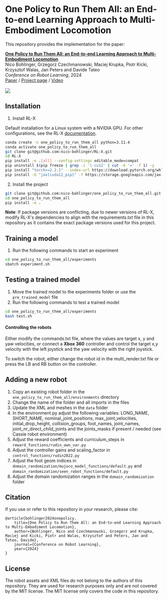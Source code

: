 # One Policy to Run Them All: an End-to-end Learning Approach to Multi-Embodiment Locomotion

This repository provides the implementation for the paper:

<td style="padding:20px;width:75%;vertical-align:middle">
      <a href="https://nico-bohlinger.github.io/one_policy_to_run_them_all_website/" target="_blank">
      <b> One Policy to Run Them All: an End-to-end Learning Approach to Multi-Embodiment Locomotion </b>
      </a>
      <br>
      Nico Bohlinger, Grzegorz Czechmanowski, Maciej Krupka, Piotr Kicki, Krzysztof Walas, Jan Peters and Davide Tateo
      <br>
      <em>Conference on Robot Learning</em>, 2024
      <br>
      <a href="https://www.ias.informatik.tu-darmstadt.de/uploads/Team/NicoBohlinger/one_policy_to_run_them_all.pdf">Paper</a> /
      <a href="https://nico-bohlinger.github.io/one_policy_to_run_them_all_website/" target="_blank">Project page</a> /
      <a href="https://youtu.be/BbbBAH-T7-Q" target="_blank">Video</a>
    <br>
</td>

<br>
<img src="image.png"/>

## Installation
1. Install RL-X

Default installation for a Linux system with a NVIDIA GPU.
For other configurations, see the RL-X [documentation](https://nico-bohlinger.github.io/RL-X/#detailed-installation-guide).
```bash
conda create -n one_policy_to_run_them_all python=3.11.4
conda activate one_policy_to_run_them_all
git clone git@github.com:nico-bohlinger/RL-X.git
cd RL-X
pip install -e .[all] --config-settings editable_mode=compat
pip uninstall $(pip freeze | grep -i '\-cu12' | cut -d '=' -f 1) -y
pip install "torch>=2.2.1" --index-url https://download.pytorch.org/whl/cu118 --upgrade
pip install -U "jax[cuda12_pip]" -f https://storage.googleapis.com/jax-releases/jax_cuda_releases.html
```

2. Install the project
```bash
git clone git@github.com:nico-bohlinger/one_policy_to_run_them_all.git
cd one_policy_to_run_them_all
pip install -e .
```

**Note**: If package versions are conflicting, due to newer versions of RL-X, modify RL-X's dependencies to align with the requirements.txt file in this repository as it contains the exact package versions used for this project.


## Training a model
1. Run the following commands to start an experiment
```bash
cd one_policy_to_run_them_all/experiments
sbatch experiment.sh
```


## Testing a trained model
1. Move the trained model to the experiments folder or use the ```pre_trained_model``` file
2. Run the following commands to test a trained model
```bash
cd one_policy_to_run_them_all/experiments
bash test.sh
```
#### Controlling the robots
Either modify the commands.txt file, where the values are target x, y and yaw velocities, or connect a **Xbox 360** controller and control the target x,y velocity with the left joystick and the yaw velocity with the right joystick.

To switch the robot, either change the robot id in the multi_render.txt file or press the LB and RB button on the controller.

## Adding a new robot
1. Copy an existing robot folder in the ```one_policy_to_run_them_all/environments``` directory
2. Change the name of the folder and all imports in the files
3. Update the XML and meshes in the ```data``` folder
4. In the environment.py adjust the following variables: LONG_NAME, SHORT_NAME, nominal_joint_positions, max_joint_velocities, initial_drop_height, collision_groups, foot_names, joint_names, joint_nr_direct_child_joints and the joints_masks if present / needed (see Cassie robot environment)
5. Adjust the reward coefficients and curriculum_steps in ```reward_functions/rudin_own_var.py```
6. Adjust the controller gains and scaling_factor in ```control_functions/rudin2022.py```
7. Adjust the foot geom indices in ```domain_randomization/mujoco_model_functions/default.py``` and ```domain_randomization/seen_robot_functions/default.py```
8. Adjust the domain randomization ranges in the ```domain_randomization``` folder

## Citation
If you use or refer to this repository in your research, please cite:

```
@article{bohlinger2024onepolicy,
    title={One Policy to Run Them All: an End-to-end Learning Approach to Multi-Embodiment Locomotion},
    author={Bohlinger, Nico and Czechmanowski, Grzegorz and Krupka, Maciej and Kicki, Piotr and Walas, Krzysztof and Peters, Jan and Tateo, Davide},
    journal={Conference on Robot Learning},
    year={2024}
}
```

## License
The robot assets and XML files do not belong to the authors of this repository.
They are used for research purposes only and are not covered by the MIT license. The MIT license only covers the code in this repository.